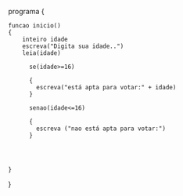 programa
{
	
	funcao inicio()
	{
		inteiro idade
		escreva("Digita sua idade..")
		leia(idade)

          se(idade>=16)
          
          {
          	escreva("está apta para votar:" + idade)
          }

          senao(idade<=16)
         
          {
          	escreva ("nao está apta para votar:")
          }
          
     
         
          
	}
}
